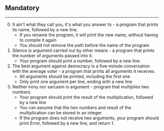 ## Mandatory ##
***
0. It ain't what they call you, it's what you answer to -  a program that prints its name, followed by a new line.
	* If you rename the program, it will print the new name, without having to compile it again
	* You should not remove the path before the name of the program
1. Silence is argument carried out by other means -  a program that prints the number of arguments passed into it.
	* Your program should print a number, followed by a new line.
2. The best argument against democracy is a five-minute conversation with the average voter - a program that prints all arguments it receives.
	* All arguments should be printed, including the first one
	* Only print one argument per line, ending with a new line
3. Neither irony nor sarcasm is argument -  program that multiplies two numbers.
	* Your program should print the result of the multiplication, followed by a new line
	* You can assume that the two numbers and result of the multiplication can be stored in an integer
	* If the program does not receive two arguments, your program should print Error, followed by a new line, and return 1.
